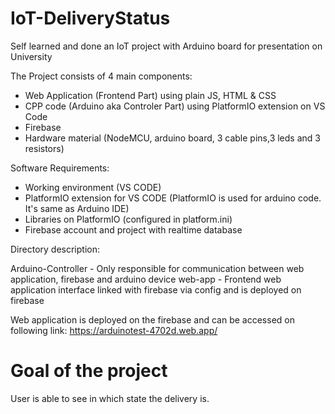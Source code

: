 # IoT-DeliveryStatus

Self learned and done an IoT project with Arduino board for presentation on University 

The Project consists of 4 main components:
- Web Application (Frontend Part) using plain JS, HTML & CSS
- CPP code (Arduino aka Controler Part) using PlatformIO extension on VS Code
- Firebase
- Hardware material (NodeMCU, arduino board, 3 cable pins,3 leds and 3 resistors)

Software Requirements:
- Working environment (VS CODE)
- PlatformIO extension for VS CODE (PlatformIO is used for arduino code. It's same as Arduino IDE)
- Libraries on PlatformIO (configured in platform.ini)
- Firebase account and project with realtime database

Directory description:

Arduino-Controller - Only responsible for communication between web application, firebase and arduino device
web-app  - Frontend web application interface linked with firebase via config and is deployed on firebase

Web application is deployed on the firebase and can be accessed on following link: https://arduinotest-4702d.web.app/

# Goal of the project
User is able to see in which state the delivery is.
